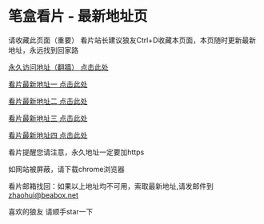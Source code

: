 # 笔盒看片 - 最新地址页

请收藏此页面（重要）
看片站长建议狼友Ctrl+D收藏本页面，本页随时更新最新地址，永远找到回家路

[永久访问地址（翻牆） 点击此处](https://beabox.net/)

[看片最新地址一 点击此处](https://bq6kph3bsb.shop)

[看片最新地址二 点击此处](https://clc4uf2rsi5.wiki)

[看片最新地址三 点击此处](https://8rrwpjjexr3.wiki)

[看片最新地址四 点击此处](https://clc4uf2rsi5.wiki)

看片提醒您请注意，永久地址一定要加https

如网站被屏蔽，请下载chrome浏览器

看片邮箱找回：如果以上地址均不可用，索取最新地址,请发邮件到 zhaohui@beabox.net

喜欢的狼友 请顺手star一下
